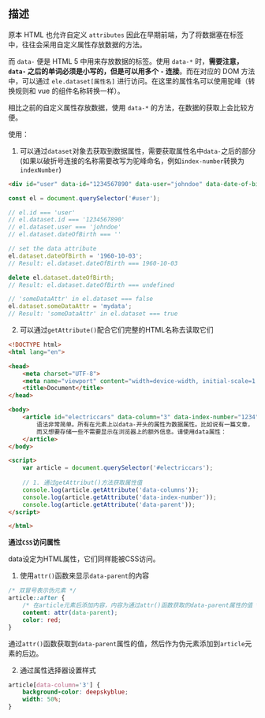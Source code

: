 描述
---

原本 HTML 也允许自定义 `attributes` 因此在早期前端，为了将数据塞在标签中，往往会采用自定义属性存放数据的方法。

而 `data-` 便是 HTML 5 中用来存放数据的标签。使用 `data-*` 时，**需要注意，`data-` 之后的单词必须是小写的，但是可以用多个 `-` 连接**。而在对应的 DOM 方法中，可以通过 `ele.dataset[属性名]` 进行访问。在这里的属性名可以使用驼峰（转换规则和 vue 的组件名称转换一样）。

相比之前的自定义属性存放数据，使用 `data-*` 的方法，在数据的获取上会比较方便。

使用：

1. 可以通过`dataset`对象去获取到数据属性，需要获取属性名中`data-`之后的部分(如果以破折号连接的名称需要改写为驼峰命名，例如`index-number`转换为`indexNumber`)

```html
<div id="user" data-id="1234567890" data-user="johndoe" data-date-of-birth>John Doe</div>
```

```javascript
const el = document.querySelector('#user');

// el.id === 'user'
// el.dataset.id === '1234567890'
// el.dataset.user === 'johndoe'
// el.dataset.dateOfBirth === ''

// set the data attribute
el.dataset.dateOfBirth = '1960-10-03'; 
// Result: el.dataset.dateOfBirth === 1960-10-03

delete el.dataset.dateOfBirth;
// Result: el.dataset.dateOfBirth === undefined

// 'someDataAttr' in el.dataset === false
el.dataset.someDataAttr = 'mydata';
// Result: 'someDataAttr' in el.dataset === true
```

2. 可以通过`getAttribute()`配合它们完整的HTML名称去读取它们

```html
<!DOCTYPE html>
<html lang="en">

<head>
    <meta charset="UTF-8">
    <meta name="viewport" content="width=device-width, initial-scale=1.0">
    <title>Document</title>
</head>

<body>
    <article id="electriccars" data-column="3" data-index-number="1234" data-parent="cars">
        语法非常简单。所有在元素上以data-开头的属性为数据属性。比如说有一篇文章，
        而又想要存储一些不需要显示在浏览器上的额外信息。请使用data属性：
    </article>
</body>

<script>
    var article = document.querySelector('#electriccars');
    
    // 1. 通过getAttribut()方法获取属性值
    console.log(article.getAttribute('data-columns'));
    console.log(article.getAttribute('data-index-number'));
    console.log(article.getAttribute('data-parent'));
</script>

</html>
```

**通过`CSS`访问属性**

data设定为HTML属性，它们同样能被CSS访问。

1. 使用`attr()`函数来显示`data-parent`的内容

```css
/* 双冒号表示伪元素 */
article::after {
    /* 在article元素后添加内容，内容为通过attr()函数获取的data-parent属性的值 */
    content: attr(data-parent);
    color: red;
}
```

通过`attr()`函数获取到`data-parent`属性的值，然后作为伪元素添加到`article`元素的后边。

2. 通过属性选择器设置样式

```css
article[data-column='3'] {
    background-color: deepskyblue;
    width: 50%;
}
```